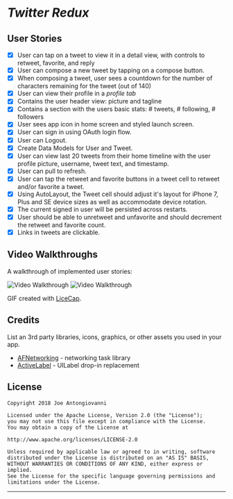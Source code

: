 # *Twitter Redux*

## User Stories

- [x] User can tap on a tweet to view it in a detail view, with controls to retweet, favorite, and reply 
- [x] User can compose a new tweet by tapping on a compose button. 
- [x] When composing a tweet, user sees a countdown for the number of characters remaining for the tweet (out of 140) 
- [x] User can view their profile in a *profile tab* 
- [x] Contains the user header view: picture and tagline
- [x] Contains a section with the users basic stats: # tweets, # following, # followers
- [x] User sees app icon in home screen and styled launch screen. 
- [x] User can sign in using OAuth login flow. 
- [x] User can Logout. 
- [x] Create Data Models for User and Tweet. 
- [x] User can view last 20 tweets from their home timeline with the user profile picture, username, tweet text, and timestamp. 
- [x] User can pull to refresh. 
- [x] User can tap the retweet and favorite buttons in a tweet cell to retweet and/or favorite a tweet. 
- [x] Using AutoLayout, the Tweet cell should adjust it's layout for iPhone 7, Plus and SE device sizes as well as accommodate device rotation. 
- [x] The current signed in user will be persisted across restarts. 
- [x] User should be able to unretweet and unfavorite and should decrement the retweet and favorite count. 
- [x] Links in tweets are clickable. 

## Video Walkthroughs

A walkthrough of implemented user stories:

<img src= 'https://i.imgur.com/n78fZOh.gif' title='Video Walkthrough' width='' alt='Video Walkthrough' />

<img src='https://i.imgur.com/IBkXyyN.gif' title='Video Walkthrough' width='' alt='Video Walkthrough' />

GIF created with [LiceCap](http://www.cockos.com/licecap/).

## Credits

List an 3rd party libraries, icons, graphics, or other assets you used in your app.

- [AFNetworking](https://github.com/AFNetworking/AFNetworking) - networking task library
- [ActiveLabel](https://github.com/optonaut/ActiveLabel.swift) - UILabel drop-in replacement 

## License

    Copyright 2018 Joe Antongiovanni

    Licensed under the Apache License, Version 2.0 (the "License");
    you may not use this file except in compliance with the License.
    You may obtain a copy of the License at

    http://www.apache.org/licenses/LICENSE-2.0

    Unless required by applicable law or agreed to in writing, software
    distributed under the License is distributed on an "AS IS" BASIS,
    WITHOUT WARRANTIES OR CONDITIONS OF ANY KIND, either express or implied.
    See the License for the specific language governing permissions and
    limitations under the License.

---
